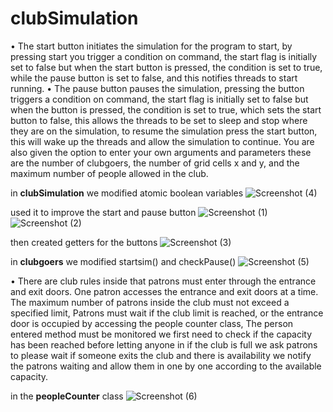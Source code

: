 # clubSimulation

•	The start button initiates the simulation for the program to start, by pressing start you trigger a condition on command, the start flag is initially set to false but when the start button is pressed, the condition is set to true, while the pause button is set to false, and this notifies threads to start running.
•	The pause button pauses the simulation, pressing the button triggers a condition on command, the start flag is initially set to false but when the button is pressed, the condition is set to true, which sets the start button to false, this allows the threads to be set to sleep and stop where they are on the simulation, to resume the simulation press the start button, this will wake up the threads and allow the simulation to continue. You are also given the option to enter your own arguments and parameters these are the number of clubgoers, the number of grid cells x and y, and the maximum number of people allowed in the club.


in **clubSimulation** we modified
atomic boolean variables
![Screenshot (4)](https://github.com/thbang25/clubSimulation/assets/83241507/e4491b18-6fee-41e5-9221-916fae883f64)

used it to improve the start and pause button
![Screenshot (1)](https://github.com/thbang25/clubSimulation/assets/83241507/bb599e59-32c3-4405-9626-fe91ce52beef)
![Screenshot (2)](https://github.com/thbang25/clubSimulation/assets/83241507/a1ecd928-67bd-4309-ad47-08b45923d4b5)

then created getters for the buttons
![Screenshot (3)](https://github.com/thbang25/clubSimulation/assets/83241507/5ceffa4b-46b4-4ee0-a7d4-495bc75b22b2)

in **clubgoers** we modified startsim() and checkPause()
![Screenshot (5)](https://github.com/thbang25/clubSimulation/assets/83241507/f31371fb-3969-4342-bd25-609d20093e7e)


•	There are club rules inside that patrons must enter through the entrance and exit doors. One patron accesses the entrance and exit doors at a time. The maximum number of patrons inside the club must not exceed a specified limit, Patrons must wait if the club limit is reached, or the entrance door is occupied by accessing the people counter class, The person entered method must be monitored we first need to check if the capacity has been reached before letting anyone in if the club is full we ask patrons to please wait if someone exits the club and there is availability we notify the patrons waiting and allow them in one by one according to the available capacity.

in the **peopleCounter** class 
![Screenshot (6)](https://github.com/thbang25/clubSimulation/assets/83241507/5b825267-edef-4433-8d6b-ec303c9b6a48)
